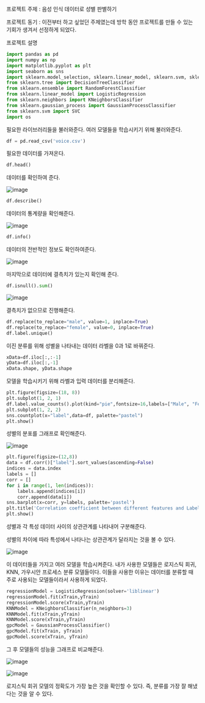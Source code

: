 프로젝트 주제 : 음성 인식 데이터로 성별 판별하기

프로젝트 동기 : 이전부터 하고 싶었던 주제였는데 방학 동안 프로젝트를 만들 수 있는 기회가 생겨서 선정하게 되었다.


프로젝트 설명

```python
import pandas as pd
import numpy as np
import matplotlib.pyplot as plt
import seaborn as sns
import sklearn.model_selection, sklearn.linear_model, sklearn.svm, sklearn.metrics
from sklearn.tree import DecisionTreeClassifier
from sklearn.ensemble import RandomForestClassifier
from sklearn.linear_model import LogisticRegression
from sklearn.neighbors import KNeighborsClassifier
from sklearn.gaussian_process import GaussianProcessClassifier
from sklearn.svm import SVC
import os
```


필요한 라이브러리들을 불러와준다. 여러 모델들을 학습시키기 위해 불러와준다.

```python
df = pd.read_csv('voice.csv')
```

필요한 데이터를 가져온다.

```python
df.head()
```

데이터를 확인하여 준다.

![image](https://github.com/SUNRINEmotion/7th-taegyun_project/assets/110581786/b556bd99-39c0-4340-b908-1b51c7f3d631)

```python
df.describe()
```

데이터의 통계량을 확인해준다.

![image](https://github.com/SUNRINEmotion/7th-taegyun_project/assets/110581786/6d3a3b0d-0ae1-4a29-a08b-bb9564d12deb)

```python
df.info()
```


데이터의 전반적인 정보도 확인하여준다.

![image](https://github.com/SUNRINEmotion/7th-taegyun_project/assets/110581786/c98b44b5-a0d6-4db0-8928-bae5c6840a6f)


마지막으로 데이터에 결측치가 있는지 확인해 준다.

```python
df.isnull().sum()
```

![image](https://github.com/SUNRINEmotion/7th-taegyun_project/assets/110581786/112e79fe-3cf4-4965-b2b4-8da97a47f66e)

결측치가 없으므로 진행해준다.

```python
df.replace(to_replace="male", value=1, inplace=True)
df.replace(to_replace="female", value=0, inplace=True)
df.label.unique()
```

이진 분류를 위해 성별을 나타내는 데이터 라벨을 0과 1로 바꿔준다.

```python
xData=df.iloc[:,:-1]
yData=df.iloc[:,-1]
xData.shape, yData.shape
```

모델을 학습시키기 위해 라벨과 입력 데이터를 분리해준다.

```python
plt.figure(figsize=(18, 8))
plt.subplot(1, 2, 1)
df.label.value_counts().plot(kind="pie",fontsize=16,labels=["Male", "Female"],ylabel="Male vs Female",autopct='%1.1f%%');
plt.subplot(1, 2, 2)
sns.countplot(x="label",data=df, palette="pastel")
plt.show()
```

성별의 분포를 그래프로 확인해준다.

![image](https://github.com/SUNRINEmotion/7th-taegyun_project/assets/110581786/923971eb-9ecc-42d0-9bea-ae96246ca8cc)

```python
plt.figure(figsize=(12,8))
data = df.corr()["label"].sort_values(ascending=False)
indices = data.index
labels = []
corr = []
for i in range(1, len(indices)):
    labels.append(indices[i])
    corr.append(data[i])
sns.barplot(x=corr, y=labels, palette='pastel')
plt.title('Correlation coefficient between different features and Label')
plt.show()
```

성별과 각 특성 데이터 사이의 상관관계를 나타내어 구분해준다.

성별의 차이에 따라 특성에서 나타나는 상관관계가 달라지는 것을 볼 수 있다.

![image](https://github.com/SUNRINEmotion/7th-taegyun_project/assets/110581786/df28fe6c-af6d-494e-b7b4-1f0d1cf668a6)

이 데이터들을 가지고 여러 모델을 학습시켜준다. 내가 사용한 모델들은 로지스틱 회귀, KNN, 가우시안 프로세스 분류 모델들이다. 이들을 사용한 이유는 데이터를 분류할 때 주로 사용되는 모델들이라서 사용하게 되었다.

```python
regressionModel = LogisticRegression(solver='liblinear')
regressionModel.fit(xTrain,yTrain)
regressionModel.score(xTrain,yTrain)
KNNModel = KNeighborsClassifier(n_neighbors=3)
KNNModel.fit(xTrain,yTrain)
KNNModel.score(xTrain,yTrain)
gpcModel = GaussianProcessClassifier()
gpcModel.fit(xTrain, yTrain)
gpcModel.score(xTrain, yTrain)
```

그 후 모델들의 성능을 그래프로 비교해준다.

![image](https://github.com/SUNRINEmotion/7th-taegyun_project/assets/110581786/76ca10ae-f4a5-4611-b17e-00b69d378da4)

![image](https://github.com/SUNRINEmotion/7th-taegyun_project/assets/110581786/4eb18433-632b-42ec-8836-5a2e25e215e6)

로지스틱 회귀 모델의 정확도가 가장 높은 것을 확인할 수 있다. 즉, 분류를 가장 잘 해냈다는 것을 알 수 있다.

